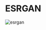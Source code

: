 # ESRGAN

![esrgan](https://user-images.githubusercontent.com/106899647/219945608-25b1905f-1698-4bfe-8b8d-abca0514bb98.jpg)
